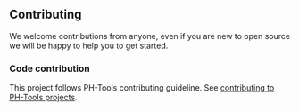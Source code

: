Contributing
------------
We welcome contributions from anyone, even if you are new to open source we will be happy to help you to get started.

### Code contribution
This project follows PH-Tools contributing guideline. See [contributing to PH-Tools projects](https://github.com/PH-Tools/contributing).
